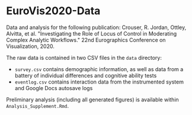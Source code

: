 # EuroVis2020-Data
Data and analysis for the following publication:
Crouser, R. Jordan, Ottley, Alvitta, et al. "Investigating the Role of Locus of Control in Moderating Complex Analytic Workflows." 22nd Eurographics Conference on Visualization, 2020.

The raw data is contained in two CSV files in the `data` directory:
 * `survey.csv` contains demographic information, as well as data from a battery of individual differences and cognitive ability tests
 * `eventlog.csv` contains interaction data from the instrumented system and Google Docs autosave logs
 
Preliminary analysis (including all generated figures) is available within `Analysis_Supplement.Rmd`.
